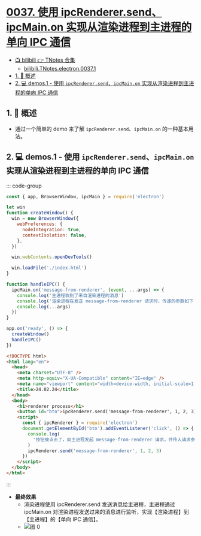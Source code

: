 # [0037. 使用 ipcRenderer.send、ipcMain.on 实现从渲染进程到主进程的单向 IPC 通信](https://github.com/Tdahuyou/TNotes.electron/tree/main/notes/0037.%20%E4%BD%BF%E7%94%A8%20ipcRenderer.send%E3%80%81ipcMain.on%20%E5%AE%9E%E7%8E%B0%E4%BB%8E%E6%B8%B2%E6%9F%93%E8%BF%9B%E7%A8%8B%E5%88%B0%E4%B8%BB%E8%BF%9B%E7%A8%8B%E7%9A%84%E5%8D%95%E5%90%91%20IPC%20%E9%80%9A%E4%BF%A1)

<!-- region:toc -->

- [📺 bilibili 👉 TNotes 合集](https://space.bilibili.com/407241004)
  - [bilibili.TNotes.electron.0037.1](https://www.bilibili.com/video/BV1CBFyeRErb)
- [1. 📝 概述](#1--概述)
- [2. 💻 demos.1 - 使用 `ipcRenderer.send`、`ipcMain.on` 实现从渲染进程到主进程的单向 IPC 通信](#2--demos1---使用-ipcrenderersendipcmainon-实现从渲染进程到主进程的单向-ipc-通信)

<!-- endregion:toc -->

## 1. 📝 概述

<BilibiliOutsidePlayer id="BV1CBFyeRErb" />

- 通过一个简单的 demo 来了解 `ipcRenderer.send`、`ipcMain.on` 的一种基本用法。

## 2. 💻 demos.1 - 使用 `ipcRenderer.send`、`ipcMain.on` 实现从渲染进程到主进程的单向 IPC 通信

::: code-group

```js [index.js] {18-22}
const { app, BrowserWindow, ipcMain } = require('electron')

let win
function createWindow() {
  win = new BrowserWindow({
    webPreferences: {
      nodeIntegration: true,
      contextIsolation: false,
    },
  })

  win.webContents.openDevTools()

  win.loadFile('./index.html')
}

function handleIPC() {
  ipcMain.on('message-from-renderer', (event, ...args) => {
    console.log('主进程收到了来自渲染进程的消息')
    console.log('渲染进程在发送 message-from-renderer 请求时，传递的参数如下：')
    console.log(...args)
  })
}

app.on('ready', () => {
  createWindow()
  handleIPC()
})
```

```html [index.html] {18}
<!DOCTYPE html>
<html lang="en">
  <head>
    <meta charset="UTF-8" />
    <meta http-equiv="X-UA-Compatible" content="IE=edge" />
    <meta name="viewport" content="width=device-width, initial-scale=1.0" />
    <title>24.02.24</title>
  </head>
  <body>
    <h1>renderer process</h1>
    <button id="btn">ipcRenderer.send('message-from-renderer', 1, 2, 3)</button>
    <script>
      const { ipcRenderer } = require('electron')
      document.getElementById('btn').addEventListener('click', () => {
        console.log(
          '按钮被点击了，向主进程发起 message-from-renderer 请求，并传入请求参数 1、2、3'
        )
        ipcRenderer.send('message-from-renderer', 1, 2, 3)
      })
    </script>
  </body>
</html>
```

:::

- **最终效果**
  - 渲染进程使用 ipcRenderer.send 发送消息给主进程，主进程通过 ipcMain.on 对渲染进程发送过来的消息进行监听，实现【渲染进程】到【主进程】的【单向 IPC 通信】。
  - ![图 0](https://cdn.jsdelivr.net/gh/Tdahuyou/imgs@main/2025-05-03-10-13-39.png)

